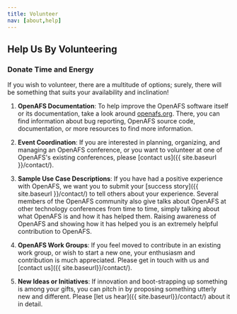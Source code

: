 ```yaml
---
title: Volunteer
nav: [about,help]
---
```


## Help Us By Volunteering #



### Donate Time and Energy ###

If you wish to volunteer, there are a multitude of options; surely, there will be something that suits your availability and inclination!

1. **OpenAFS Documentation**: To help improve the OpenAFS software itself or its documentation, take
a look around [openafs.org](http://www.openafs.org/). There, you can find
information about bug reporting, OpenAFS source code, documentation, or more
resources to find more information.

2. **Event Coordination**: If you are interested in planning, organizing, and managing an OpenAFS conference, or you want to
volunteer at one of OpenAFS's existing conferences, please [contact
us]({{ site.baseurl }}/contact/). 

4. **Sample Use Case Descriptions**: If you have had a positive experience with OpenAFS, we want you to
submit your [success story]({{ site.baseurl }}/contact/) to tell others about your
experience. Several members of the OpenAFS community also give talks about
OpenAFS at other technology conferences from time to time, simply talking about
what OpenAFS is and how it has helped them. Raising awareness of OpenAFS and
showing how it has helped you is an extremely helpful contribution to OpenAFS.

5. **OpenAFS Work Groups**: If you feel moved to contribute in an existing work group, or wish to start a new one, your enthusiasm and contribution is much appreciated.  Please get in touch with us and [contact us]({{ site.baseurl}}/contact/).

6. **New Ideas or Initiatives**: If innovation and boot-strapping up something is among your gifts, you can pitch in by proposing something utterly new and different.  Please [let us hear]({{ site.baseurl}}/contact/) about it in detail.
